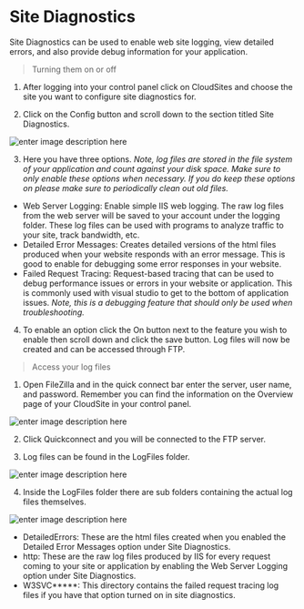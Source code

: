 Site Diagnostics
==================

Site Diagnostics can be used to enable web site logging, view detailed errors, and also provide debug information for your application. 

>Turning them on or off 

 1. After logging into your control panel click on CloudSites and choose the site you want to configure site diagnostics for. 
 
 2. Click on the Config button and scroll down to the section titled Site Diagnostics.
 
 ![enter image description here](http://i.imgur.com/GyGqcs8.png) 

 3. Here you have three options. *Note, log files are stored in the file system of your application and count against your disk space. Make sure to only enable these options when necessary. If you do keep these options on please make sure to periodically clean out old files.* 
 
 - Web Server Logging: Enable simple IIS web logging. The raw log files from the web server will be saved to your account under the logging folder. These log files can be used with programs to analyze traffic to your site, track bandwidth, etc. 
 - Detailed Error Messages: Creates detailed versions of the html files produced when your website responds with an error message. This is good to enable for debugging some error responses in your website. 
 - Failed Request Tracing: Request-based tracing that can be used to debug performance issues or errors in your website or application. This is commonly used with visual studio to get to the bottom of application issues. *Note, this is a debugging feature that should only be used when troubleshooting.* 
 
 4. To enable an option click the On button next to the feature you wish to enable then scroll down and click the save button. Log files will now be created and can be accessed through FTP. 


> Access your log files
 

 1. Open FileZilla and in the quick connect bar enter the server, user name, and password. Remember you can find the information on the Overview page of your CloudSite in your control panel.
 
 ![enter image description here](http://i.imgur.com/jpBnhEq.png)
 
 2. Click Quickconnect and you will be connected to the FTP server. 
 
 3. Log files can be found in the LogFiles folder. 
 
 ![enter image description here](http://i.imgur.com/uiBmccu.png)
 
 4.  Inside the LogFiles folder there are sub folders containing the actual log files themselves. 
 
 ![enter image description here](http://i.imgur.com/VSJrKxa.png)


 - DetailedErrors: These are the html files created when you enabled the Detailed Error Messages option under Site Diagnostics. 
 - http: These are the raw log files produced by IIS for every request coming to your site or application by enabling the Web Server Logging option under Site Diagnostics. 
 - W3SVC*****: This directory contains the failed request tracing log files if you have that option turned on in site diagnostics. 

 
